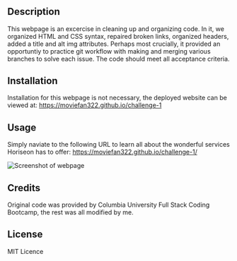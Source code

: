 # <Horiseon>

## Description

This webpage is an excercise in cleaning up and organizing code. In it, we organized HTML and CSS syntax, repaired broken links, organized headers, added a title and alt img attributes. Perhaps most crucially, it provided an opportuntiy to practice git workflow with making and merging various branches to solve each issue. The code should meet all acceptance criteria.

## Installation

Installation for this webpage is not necessary, the deployed website can be viewed at: https://moviefan322.github.io/challenge-1

## Usage

Simply naviate to the following URL to learn all about the wonderful services Horiseon has to offer: https://moviefan322.github.io/challenge-1/

![Screenshot of webpage](./Develop/assets/images/horiseon-screenshot.png)

## Credits

Original code was provided by Columbia University Full Stack Coding Bootcamp, the rest was all modified by me.

## License

MIT Licence